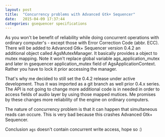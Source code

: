 ```yaml
---
layout: post
title:  "Concurrency problems with Advanced Gtk+ Sequencer"
date:   2015-04-09 17:37:44
categories: gsequencer specifications
---
```

As you won't be benefit of reliability while doing concurrent operations with ordinary computer's - except those with Error Correction Code (abbr. ECC). There will be added to Advanced Gtk+ Sequencer version 0.4.2 an additional object called AgsMutexManager.
It basically provides a object to mutex mapping. Note it won't replace global variable ags_application_mutex and later in gsequencer application_mutex field of AgsApplicationContext. Rather you have to lock it prior accessing the manager.

That's why me decided to still set the 0.4.2 release under active development. Thus it was imported as a git branch as well prior 0.4.x series. The API is not going to change more additional code is in needed in order to access fields of audio layer by using those mapped mutices. Me promises by these changes more reliability of the engine on ordinary computers.

The nature of concurrency problem is that it can happen that simultaneous reads can occure. This is very bad because this crashes Advanced Gtk+ Sequencer.

Conclusion `ags` doesn't contain concurrent write access, hope so :)
